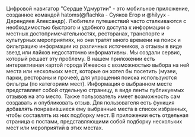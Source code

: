 Цифровой навигатор "Сердце Удмуртии" - это мобильное приложение, созданное командой hatoms(@flachka - Суяков Егор и @hilyyx - Дерендяев Александр). 
Любители путешествий часто сталкиваются с необходимостью быстрого и удобного доступа к информации о местных достопримечательностях, ресторанах, транспорте и культурных мероприятиях, но они тратят много времени на поиск и фильтрацию информации из различных источников, а отзывы в виде звезд или
лайков недостаточно информативны.
Мы создали сервис, который решает эту проблему. В нашем приложении есть интерактивная картой города Ижевска с возможностью выбора на ней места или нескольких мест, которые он хотел бы посетить (музеи, парки, рестораны и прочее), для упрощения поиска используются фильтры (по категориям мест). Информация о выбранном месте представляет собой отдельную страницу, в виде ленты публикуемых отзывов на это место. Также пользователь имеет возможность сам создавать и опубликовать отзыв.
Для пользователя есть функция добавлять понравившиеся ему выбранные места в список избранных, чтобы составлять из них
подборку мест. В приложении есть отдельная страница с постами, представляющими собой подборку нескольких мест или мероприятий в этих местах.
